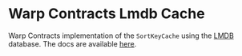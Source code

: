 # Warp Contracts Lmdb Cache
Warp Contracts implementation of the `SortKeyCache` using the [LMDB](https://github.com/kriszyp/lmdb-js#readme) database.
The docs are available [here](https://academy.warp.cc/docs/sdk/advanced/cache#lmdb-cache).
